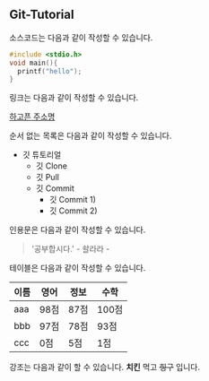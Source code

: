 ## Git-Tutorial

소스코드는 다음과 같이 작성할 수 있습니다.

```c
#include <stdio.h>
void main(){
  printf("hello");
}
```

링크는 다음과 같이 작성할 수 있습니다.

[하고픈 주소명](https://naver.com)


순서 없는 목록은 다음과 같이 작성할 수 있습니다.

* 깃 튜토리얼
  * 깃 Clone
  * 깃 Pull
  * 깃 Commit
    * 깃 Commit 1)
    * 깃 Commit 2)


인용문은 다음과 같이 작성할 수 있습니다.

> '공부합시다.' - 솰라라 -



테이블은 다음과 같이 작성할 수 있습니다.

이름|영어|정보|수학
---|---|---|---|
aaa|98점|87점|100점|
bbb|97점|78점|93점|
ccc|0점|5점|1점|


강조는 다음과 같이 할 수 있습니다.
**치킨** 먹고 ~~힝구~~ 입니다.
